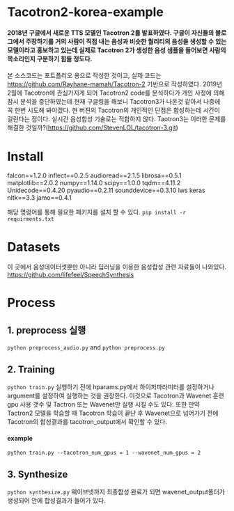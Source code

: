 # Tacotron2-korea-example
#### 2018년 구글에서 새로운 TTS 모델인 Tacotron 2를 발표하였다. 구글이 자신들의 블로그에서 주장하기를 거의 사람이 직접 내는 음성과 비슷한 퀄리티의 음성을 생성할 수 있는 모델이라고 홍보하고 있는데 실제로 Tacotron 2가 생성한 음성 샘플을 들어보면 사람의 목소리인지 구분하기 힘들 정도다.
본 소스코드는 포트폴리오 용으로 작성한 것이고, 실제 코드는 https://github.com/Rayhane-mamah/Tacotron-2 기반으로 작성하였다. 
2019년 2월에 Tacotron에 관심가지게 되어 Tacotron2 code를 분석하다가 개인 사정에 의해 잠시 분석을 중단하였는데 현재 구글링을 해보니 Tacotron3가 나온것 같아서 나중에 꼭 한번 시도해 봐야겠다. 현 버젼의 Tacotron의 개인적인 단점은 합성하는데 시간이 걸린다는 점이다. 실시간 음성합성 기술로는 적합하지 않다. Taotron3는 이러한 문제를 해결한 것일까?(https://github.com/StevenLOL/tacotron-3.git)

# Install
falcon==1.2.0
inflect==0.2.5
audioread==2.1.5
librosa==0.5.1
matplotlib==2.0.2
numpy==1.14.0
scipy==1.0.0
tqdm==4.11.2
Unidecode==0.4.20
pyaudio==0.2.11
sounddevice==0.3.10
lws
keras
nltk==3.3
jamo==0.4.1

 해당 명령어를 통해 필요한 패키지를 설치 할 수 있다.
` pip install -r requirments.txt `

# Datasets
 이 곳에서 음성데이터셋뿐만 아니라 딥러닝을 이용한 음성합성 관련 자료들이 나와있다.
https://github.com/lifefeel/SpeechSynthesis

# Process
## 1. preprocess 실행
` python preprocess_audio.py ` and ` python preprocess.py `
## 2. Training
` python train.py `
 실행하기 전에 hparams.py에서 하이퍼파라미터를 설정하거나 argument를 설정하여 실행하는 것을 권장한다. 이것으로 Tacotron과 Wavenet 훈련 gpu 사용 갯수 및 Tactron 또는 Wavenet만 실행 시킬 수도 있다.
또한 만약 Tactron2 모델을 학습할 때 Tacotron 학습이 끝난 후 Wavenet으로 넘어가기 전에 Tacotron의 합성결과를 tacotron_output에서 확인할 수 있다.
#### example
` python train.py --tacotron_num_gpus = 1 --wavenet_num_gpus = 2 `
## 3. Synthesize
` python synthesize.py `
 웨이브넷까지 최종합성 완료가 되면 wavenet_output폴더가 생성되어 안에 합성결과가 들어가 있다.
